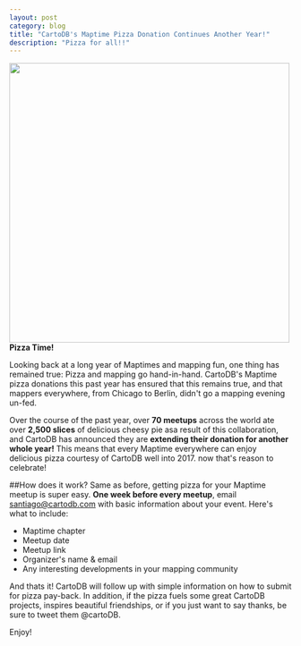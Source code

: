 ```yaml
---
layout: post
category: blog
title: "CartoDB's Maptime Pizza Donation Continues Another Year!"
description: "Pizza for all!!"
---
```


<img src="https://pixabay.com/static/uploads/photo/2016/03/05/20/16/america-1238732_960_720.jpg" width ="500"><br>
<strong>Pizza Time!</strong><br>

Looking back at a long year of Maptimes and mapping fun, one thing has remained true: Pizza and mapping go hand-in-hand. CartoDB's Maptime pizza donations this past year has ensured that this remains true, and that mappers everywhere, from Chicago to Berlin, didn't go a mapping evening un-fed.

Over the course of the past year, over <strong>70 meetups</strong> across the world ate over <strong>2,500 slices</strong> of delicious cheesy pie asa  result of this collaboration, and CartoDB has announced they are <strong>extending their donation for another whole year!</strong> This means that every Maptime everywhere can enjoy delicious pizza courtesy of CartoDB well into 2017. now that's reason to celebrate!

##How does it work?
Same as before, getting pizza for your Maptime meetup is super easy. <strong>One week before every meetup</strong>, email <santiago@cartodb.com> with basic information about your event. Here's what to include:

* Maptime chapter
* Meetup date
* Meetup link
* Organizer's name & email
* Any interesting developments in your mapping community

And thats it! CartoDB will follow up with simple information on how to submit for pizza pay-back. In addition, if the pizza fuels some great CartoDB projects, inspires beautiful friendships, or if you just want to say thanks, be sure to tweet them @cartoDB.

Enjoy!
